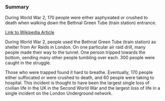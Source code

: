 ### Summary 

During World War 2, 170 people were either asphyxiated or crushed to death when walking down the Bethnal Green Tube (train station) entrance. 

[Link to Wikipedia Article](https://en.wikipedia.org/wiki/Bethnal_Green_tube_station)

During World War 2, people used the Bethnal Green Tube (train station) as shelter from Air Raids in London. On one particular air raid drill, many people made their way to the tunnel. One person tripped towards the bottom, sending many other people tumbling over each. 300 people were caught in the struggle.

Those who were trapped found it hard to breathe. Eventually, 170 people either suffocated or were crushed to death, and 60 people were taking to hospital. This incident is thought to have been the largest single loss of civilian life in the UK in the Second World War and the largest loss of life in a single incident on the London Underground network.